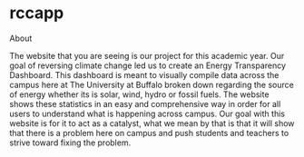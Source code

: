 # rccapp

About

The website that you are seeing is our project for this academic year. Our goal of reversing climate change led us to create an Energy Transparency Dashboard. This dashboard is meant to visually compile data across the campus here at The University at Buffalo broken down regarding the source of energy whether its is solar, wind, hydro or fossil fuels. The website shows these statistics in an easy and comprehensive way in order for all users to understand what is happening across campus. Our goal with this website is for it to act as a catalyst, what we mean by that is that it will show that there is a problem here on campus and push students and teachers to strive toward fixing the problem. 

